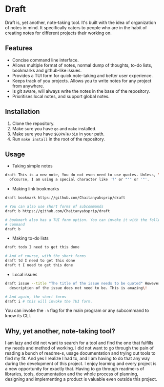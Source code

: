 # Draft

Draft is, yet another, note-taking tool. It's built with the idea of
organization of notes in mind. It specifically caters to people who are in the
habit of creating notes for different projects their working on.

## Features

- Concise command line interface.
- Allows multiple format of notes, normal dump of thoughts, to-do lists,
  bookmarks and github-like issues.
- Provides a TUI form for quick note-taking and better user experience.
- Keeps track of you projects. Allows you to write notes for any project from
  anywhere.
- Is git aware, will always write the notes in the base of the repository.
- Prioritises local notes, and support global notes.

## Installation

1. Clone the repository.
2. Make sure you have `go` and `make` installed.
3. Make sure you have `$GOPATH/bin` in your path.
4. Run `make install` in the root of the repository.

## Usage

- Taking simple notes

```sh
draft This is a new note, You do not even need to use quotes. Unless, \
  ofcourse, I am using a special character like '?' or "'" or '"'.
```

- Making link bookmarks

```sh
draft bookmark https://github.com/Chaitanyabsprip/draft

# You can also use short forms of subcommands
draft b https://github.com/Chaitanyabsprip/draft

# bookmark also has a TUI form option. You can invoke it with the following
# command
draft b
```

- Making to-do lists

```sh
draft todo I need to get this done

# And of course, with the short forms
draft td I need to get this done
draft t I need to get this done
```

- Local issues

```sh
draft issue --title "The title of the issue needs to be quoted" However the \
  description of the issue does not need to be. This is amazing\!

# And again, the short forms
draft i # this will invoke the TUI form.
```

You can invoke the `-h` flag for the main program or any subcommand to know its
CLI.

## Why, yet another, note-taking tool?

I am lazy and did not want to search for a tool and find the one that fulfills
my needs and method of working. I did not want to go through the pain of reading
a bunch of readme-s, usage documentation and trying out tools to find my fit.
And yes I realize I had to, and I am having to do that any way during the
development of this project. I enjoy learning and every project is a new
opportunity for exactly that. Having to go through readme-s of libraries,
tools, documentation and the whole process of planning, designing and
implementing a product is valuable even outside this project.
